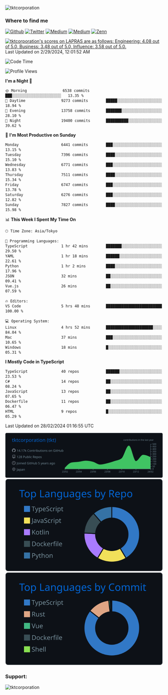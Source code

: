 <p align="left"> <img src="https://komarev.com/ghpvc/?username=tktcorporation&label=Profile%20views&color=0e75b6&style=flat" alt="tktcorporation" /> </p>

<h3>Where to find me</h3>
<p>
<a href="https://github.com/tktcorporation" target="_blank"><img alt="Github" src="https://img.shields.io/badge/GitHub-%2312100E.svg?&style=for-the-badge&logo=Github&logoColor=white" /></a>
<a href="https://twitter.com/tktcorporation" target="_blank"><img alt="Twitter" src="https://img.shields.io/badge/twitter-%231DA1F2.svg?&style=for-the-badge&logo=twitter&logoColor=white" /></a>
<a href="https://www.linkedin.com/in/tktcorporation" target="_blank"><img alt="Medium" src="https://img.shields.io/badge/linkdin-0a66c2.svg?&style=for-the-badge&logo=linkedin&logoColor=white" /></a>
<a href="https://qiita.com/tktcorporation" target="_blank"><img alt="Medium" src="https://img.shields.io/badge/qiita-55C500.svg?&style=for-the-badge&logo=qiita&logoColor=white" /></a>
<a href="https://zenn.dev/tktcorporation" target="_blank"><img alt="Zenn" src="https://img.shields.io/badge/Zenn-3EA8FF.svg?&style=for-the-badge&logo=Zenn&logoColor=white" /></a>
</p>

<!--START_SECTION:lapras-card-->
<p ><a href="https://lapras.com/public/tktcorporation" target="_blank" rel="noopener noreferrer"><img alt="tktcorporation's scores on LAPRAS are as follows: Engineering: 4.08 out of 5.0, Business: 3.48 out of 5.0, Influence: 3.58 out of 5.0." src="https://lapras-card-generator.vercel.app/api/svg?e=4.08&b=3.48&i=3.58&b1=%23232323&b2=%236d6d6d&i1=%23212121&i2=%23818181&l=en" width="300" ></a>  
Last Updated on 2/29/2024, 12:01:52 AM</p>
<!--END_SECTION:lapras-card-->
  
<!--START_SECTION:waka-->
![Code Time](http://img.shields.io/badge/Code%20Time-1%2C407%20hrs-blue)

![Profile Views](http://img.shields.io/badge/Profile%20Views-3-blue)

**I'm a Night 🦉** 

```text
🌞 Morning                6538 commits        ███░░░░░░░░░░░░░░░░░░░░░░   13.35 % 
🌆 Daytime                9273 commits        █████░░░░░░░░░░░░░░░░░░░░   18.94 % 
🌃 Evening                13758 commits       ███████░░░░░░░░░░░░░░░░░░   28.10 % 
🌙 Night                  19400 commits       ██████████░░░░░░░░░░░░░░░   39.62 % 
```
📅 **I'm Most Productive on Sunday** 

```text
Monday                   6441 commits        ███░░░░░░░░░░░░░░░░░░░░░░   13.15 % 
Tuesday                  7396 commits        ████░░░░░░░░░░░░░░░░░░░░░   15.10 % 
Wednesday                6771 commits        ███░░░░░░░░░░░░░░░░░░░░░░   13.83 % 
Thursday                 7511 commits        ████░░░░░░░░░░░░░░░░░░░░░   15.34 % 
Friday                   6747 commits        ███░░░░░░░░░░░░░░░░░░░░░░   13.78 % 
Saturday                 6276 commits        ███░░░░░░░░░░░░░░░░░░░░░░   12.82 % 
Sunday                   7827 commits        ████░░░░░░░░░░░░░░░░░░░░░   15.98 % 
```


📊 **This Week I Spent My Time On** 

```text
🕑︎ Time Zone: Asia/Tokyo

💬 Programming Languages: 
TypeScript               1 hr 42 mins        ███████░░░░░░░░░░░░░░░░░░   29.50 % 
YAML                     1 hr 18 mins        ██████░░░░░░░░░░░░░░░░░░░   22.61 % 
Python                   1 hr 2 mins         ████░░░░░░░░░░░░░░░░░░░░░   17.96 % 
JSON                     32 mins             ██░░░░░░░░░░░░░░░░░░░░░░░   09.41 % 
Vue.js                   26 mins             ██░░░░░░░░░░░░░░░░░░░░░░░   07.59 % 

🔥 Editors: 
VS Code                  5 hrs 48 mins       █████████████████████████   100.00 % 

💻 Operating System: 
Linux                    4 hrs 52 mins       █████████████████████░░░░   84.04 % 
Mac                      37 mins             ███░░░░░░░░░░░░░░░░░░░░░░   10.65 % 
Windows                  18 mins             █░░░░░░░░░░░░░░░░░░░░░░░░   05.31 % 
```

**I Mostly Code in TypeScript** 

```text
TypeScript               40 repos            ██████░░░░░░░░░░░░░░░░░░░   23.53 % 
C#                       14 repos            ██░░░░░░░░░░░░░░░░░░░░░░░   08.24 % 
JavaScript               13 repos            ██░░░░░░░░░░░░░░░░░░░░░░░   07.65 % 
Dockerfile               11 repos            ██░░░░░░░░░░░░░░░░░░░░░░░   06.47 % 
HTML                     9 repos             █░░░░░░░░░░░░░░░░░░░░░░░░   05.29 % 
```




 Last Updated on 28/02/2024 01:16:55 UTC
<!--END_SECTION:waka-->

[![](https://raw.githubusercontent.com/tktcorporation/tktcorporation/master/profile-summary-card-output/github_dark/0-profile-details.svg)](https://github.com/vn7n24fzkq/github-profile-summary-cards)
[![](https://raw.githubusercontent.com/tktcorporation/tktcorporation/master/profile-summary-card-output/github_dark/1-repos-per-language.svg)](https://github.com/vn7n24fzkq/github-profile-summary-cards) [![](https://raw.githubusercontent.com/tktcorporation/tktcorporation/master/profile-summary-card-output/github_dark/2-most-commit-language.svg)](https://github.com/vn7n24fzkq/github-profile-summary-cards)

<h3 align="left">Support:</h3>
<p><a href="https://www.buymeacoffee.com/tktcorporation"> <img align="left" src="https://cdn.buymeacoffee.com/buttons/v2/default-yellow.png" height="50" width="210" alt="tktcorporation" /></a></p><br><br>
